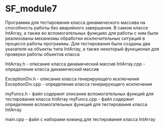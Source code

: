 # SF_module7
Программа для тестирования класса динамического массива на способность работы без аварийного завершения. 
В самом классе IntArray, а также во вспомогательных функциях для работы с ним были реализованы механизмы 
обработки исключительных ситуаций в процессе работы программы. Для тестирования были созданы два указателя на 
объекты типа IntArray, а также некоторый функционал для проверки работы объектов класса

IntArray.h - описание класса динамический массив
IntArray.cpp - определение класса динамический массив

ExceptionDiv.h - описание класса генерирующего исключения
ExceptionDiv.cpp - определение класса генерирующего исключения

myFuncs.h - файл содержит описание вспомогательных функций для тестирования класса IntArray
myFuncs.cpp - файл содержит определение вспомогательных функций для тестирования класса IntArray

main.cpp - файл с наборами команд для тестирования класса IntArray
